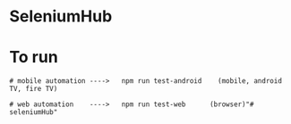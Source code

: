 # SeleniumHub

# To run 

    # mobile automation ---->   npm run test-android    (mobile, android TV, fire TV)

    # web automation    ---->   npm run test-web      (browser)"# seleniumHub" 
